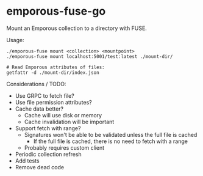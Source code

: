 # emporous-fuse-go

Mount an Emporous collection to a directory with FUSE.

Usage:

    ./emporous-fuse mount <collection> <mountpoint>
    ./emporous-fuse mount localhost:5001/test:latest ./mount-dir/

    # Read Emporous attributes of files:
    getfattr -d ./mount-dir/index.json

Considerations / TODO:

* Use GRPC to fetch file?
* Use file permission attributes?
* Cache data better?
  * Cache will use disk or memory
  * Cache invalidation will be important
* Support fetch with range?
  * Signatures won't be able to be validated unless the full file is cached
    * If the full file is cached, there is no need to fetch with a range
  * Probably requires custom client
* Periodic collection refresh
* Add tests
* Remove dead code
